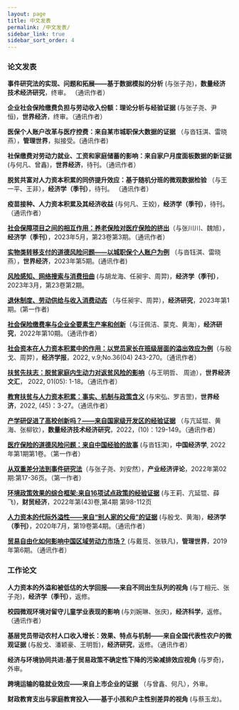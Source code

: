 ```yaml
---
layout: page
title: 中文发表
permalink: /中文发表/
sidebar_link: true
sidebar_sort_order: 4
---
```


### 论文发表
**事件研究法的实现、问题和拓展——基于数据模拟的分析** (与张子尧)，**数量经济技术经济研究**，终审。 （通讯作者）

**企业社会保险缴费负担与劳动收入份额：理论分析与经验证据** (与张子尧、尹恒)，**世界经济**，终审。（通讯作者）

**医保个人账户改革与医疗控费：来自某市城职保大数据的证据** （与沓钰淇、雷晓燕），**管理世界**，拟接受。(通讯作者)

**社保缴费对劳动力就业、工资和家庭储蓄的影响：来自家户月度面板数据的新证据** (与何凡、曾鑫)，**世界经济**，待刊。（通讯作者）

**脱贫共富对人力资本积累的同侪提升效应：基于随机分班的微观数据检验** （与王一平、王非），**经济学（季刊）**，待刊。 （通讯作者）

**疫苗接种、人力资本积累及其经济收益** (与何凡、王姣)，**经济学（季刊）**，待刊。 （通讯作者）

[**社会保障项目之间的相互作用：养老保险对医疗保险的挤出**](https://www.nsd.pku.edu.cn/cbw/jjxjk/qkml/530301.htm)（与张川川、魏旭），**经济学（季刊）**，2023年5月，第23卷第3期。（通讯作者）

[**实物类转移支付的道德风险问题——以城职保个人账户为例**](https://manu30.magtech.com.cn/sjjj/CN/abstract/abstract899.shtml) （与沓钰淇、雷晓燕），**世界经济**，2023年第5期。(通讯作者)

[**风险感知、网络搜索与消费扭曲**](https://www.nsd.pku.edu.cn/cbw/jjxjk/qkml/529144.htm) (与胡龙海、任昶宇、周羿)，**经济学（季刊）**，2023年3月，第23卷第2期。

[**退休制度、劳动供给与收入消费动态**](http://www.erj.cn/cn/mlInfo.aspx?m=20230222141814467743&n=20230222141900483746&tip=0) （与任昶宇、周羿），**经济研究**，2023年第1期。(第一作者)

[**社会保险缴费率与企业全要素生产率和创新**](http://www.erj.cn/cn/mlInfo.aspx?m=20220309094605133049&n=20221121150525017677&tip=0)（与汪佩洁、蒙克、黄海），**经济研究**，2022年第10期。（通讯作者）

[**社会资本在人力资本积累中的作用：以党员家长在班级层面的溢出效应为例**](http://www.cje.sem.tsinghua.edu.cn/WKG/WebPublication/paperDigest.aspx?paperID=e5ac34e7-710f-4ad4-b77b-b76bdacf7bb4)（与殷戈、周羿），**经济学报**，2022, v.9;No.36(04) 243-270。（通讯作者）

[**扶贫先扶志：脱贫家庭内生动力对返贫风险的影响**](http://sjjjwh.magtech.com.cn/CN/Y2022/V01/I05/1)（与王明哲、 周迪），**世界经济文汇**， 2022, 01(05): 1-18。（通讯作者）

[**教育扶贫与人力资本积累：事实、机制与政策含义**](https://manu30.magtech.com.cn/sjjj/CN/abstract/abstract829.shtml) (与宋弘、罗吉罡)，**世界经济**，2022, (45)：3-27。（通讯作者）

[**产学研促进了高校创新吗？——来自国家级开发区的经验证据**](http://www.jqte.net/sljjjsjjyj/ch/reader/view_abstract.aspx?file_no=20221007&flag=1) （与亢延锟、黄海、张柳钦），**数量经济技术经济研究**，2022，(10)：129-149。（通讯作者）

[**医疗保险的道德风险问题：来自中国经验的故事**](http://www.jcejournal.com.cn/CN/abstract/abstract5.shtml) (与沓钰淇)，**中国经济学**, 2022年第1期第1卷。（第一作者）

[**从双重差分法到事件研究法**](https://kns.cnki.net/kcms/detail/detail.aspx?FileName=XDCH20211224001&DbName=CAPJ2022)（与张子尧、刘安然），**产业经济评论**，2022年第02期:第17-36页。（第一作者）

[**环境政策效果的综合框架:来自16项试点政策的经验证据**](http://cmjj.ajcass.org/Magazine/Show?ID=824) (与王莉、亢延锟、薛飞)，**财贸经济**，2022年第(43)卷,第4期 第98-112页

[**人力资本的代际外溢性——来自“别人家的父母”的证据**](http://www.oaj.pku.edu.cn/jjx/CN/10.13821/j.cnki.ceq.2020.03.16#1) (与殷戈、黄海)，**经济学（季刊）**，2020年7月，第19卷第4期。（通讯作者）

[**贸易自由化如何影响中国区域劳动力市场？**](http://www.mwm.net.cn/fileCache/pdf/M/%e8%b4%b8%e6%98%93%e8%87%aa%e7%94%b1%e5%8c%96%e5%a6%82%e4%bd%95%e5%bd%b1%e5%93%8d%e4%b8%ad%e5%9b%bd%e5%8c%ba%e5%9f%9f%e5%8a%b3%e5%8a%a8%e5%8a%9b%e5%b8%82%e5%9c%ba_%e6%88%b4%e8%a7%85.pdf) (与戴觅、张轶凡)，**管理世界**，2019年第6期。（通讯作者）


### 工作论文

**人力资本的外溢和被低估的大学回报——来自不同出生队列的视角** (与丁相元、张子尧)，**经济学（季刊）**，返修。

**校园微观环境对留守儿童学业表现的影响** (与刘婉琳、张庆)，**经济科学**，返修。 （通讯作者）

**基层党员带动农村人口收入增长：效果、特点与机制——来自全国代表性农户的微观证据** (与殷戈、潘颖豪、王明哲)，**经济研究**，返修。（通讯作者）

**经济与环境协同共进:基于贸易政策不确定性下降的污染减排效应视角** (与罗奇)，外审。

**跨境运输的稳就业效应——来自上市企业的证据** （与曾鑫、何凡），外审。

**财政教育支出与家庭教育投入——基于小孩和户主性别差异的视角** (与蔡玉龙)。


